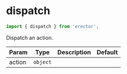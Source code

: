 dispatch
==
```js
import { dispatch } from 'erector';
```

Dispatch an action.

| Param  | Type                | Description  | Default   |
| ------ | ------------------- | ------------ | --------- |
| action | `object` |  | 



